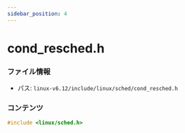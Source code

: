 ```yaml
---
sidebar_position: 4
---
```

# cond_resched.h

### ファイル情報

- パス: `linux-v6.12/include/linux/sched/cond_resched.h`

### コンテンツ

```h
#include <linux/sched.h>

```
